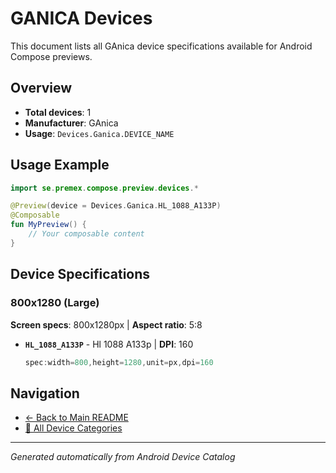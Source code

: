 # GANICA Devices

This document lists all GAnica device specifications available for Android Compose previews.

## Overview

- **Total devices**: 1
- **Manufacturer**: GAnica
- **Usage**: `Devices.Ganica.DEVICE_NAME`

## Usage Example

```kotlin
import se.premex.compose.preview.devices.*

@Preview(device = Devices.Ganica.HL_1088_A133P)
@Composable
fun MyPreview() {
    // Your composable content
}
```

## Device Specifications

### 800x1280 (Large)

**Screen specs**: 800x1280px | **Aspect ratio**: 5:8

- **`HL_1088_A133P`** - Hl 1088 A133p | **DPI**: 160
  ```kotlin
  spec:width=800,height=1280,unit=px,dpi=160
  ```

## Navigation

- [← Back to Main README](../../README.md)
- [📱 All Device Categories](../README.md)

---
*Generated automatically from Android Device Catalog*
